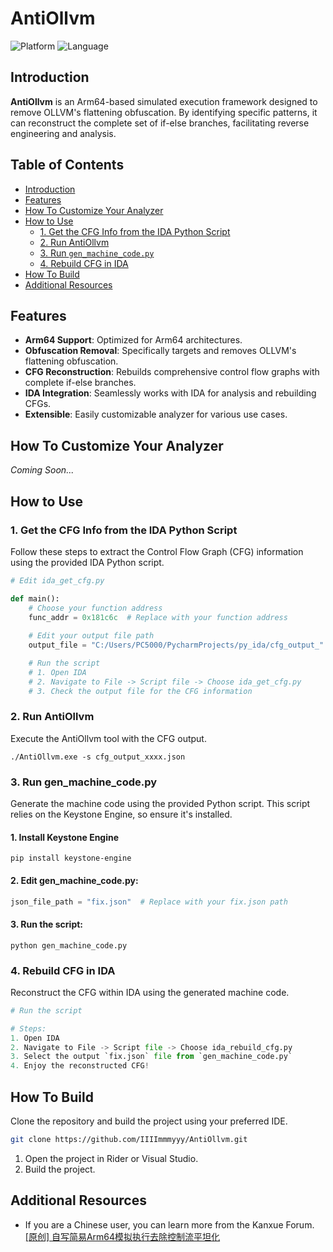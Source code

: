 # AntiOllvm

![Platform](https://img.shields.io/badge/platform-Arm64-red.svg)
![Language](https://img.shields.io/badge/language-C%23-orange.svg)

## Introduction



**AntiOllvm** is an Arm64-based simulated execution framework designed to remove OLLVM's flattening obfuscation. By identifying specific patterns, it can reconstruct the complete set of if-else branches, facilitating reverse engineering and analysis.

## Table of Contents

- [Introduction](#introduction)
- [Features](#features)
- [How To Customize Your Analyzer](#how-to-customize-your-analyzer)
- [How to Use](#how-to-use)
    - [1. Get the CFG Info from the IDA Python Script](#1-get-the-cfg-info-from-the-ida-python-script)
    - [2. Run AntiOllvm](#2-run-antiollvm)
    - [3. Run `gen_machine_code.py`](#3-run-gen_machine_codepy)
    - [4. Rebuild CFG in IDA](#4-rebuild-cfg-in-ida)
- [How To Build](#how-to-build)
- [Additional Resources](#additional-resources)

## Features

- **Arm64 Support**: Optimized for Arm64 architectures.
- **Obfuscation Removal**: Specifically targets and removes OLLVM's flattening obfuscation.
- **CFG Reconstruction**: Rebuilds comprehensive control flow graphs with complete if-else branches.
- **IDA Integration**: Seamlessly works with IDA for analysis and rebuilding CFGs.
- **Extensible**: Easily customizable analyzer for various use cases.

## How To Customize Your Analyzer

*Coming Soon...*

## How to Use

### 1. Get the CFG Info from the IDA Python Script

Follow these steps to extract the Control Flow Graph (CFG) information using the provided IDA Python script.

```python
# Edit ida_get_cfg.py

def main():
    # Choose your function address
    func_addr = 0x181c6c  # Replace with your function address
    
    # Edit your output file path
    output_file = "C:/Users/PC5000/PycharmProjects/py_ida/cfg_output_" + hex(func_addr) + ".json"

    # Run the script
    # 1. Open IDA
    # 2. Navigate to File -> Script file -> Choose ida_get_cfg.py
    # 3. Check the output file for the CFG information

```
### 2. Run AntiOllvm
Execute the AntiOllvm tool with the CFG output.
```shell
./AntiOllvm.exe -s cfg_output_xxxx.json
```

### 3. Run gen_machine_code.py
Generate the machine code using the provided Python script. This script relies on the Keystone Engine, so ensure it's installed.
####  1. Install Keystone Engine
```shell
pip install keystone-engine
```
#### 2. Edit gen_machine_code.py:
```python
json_file_path = "fix.json"  # Replace with your fix.json path
```
#### 3. Run the script:
```shell
python gen_machine_code.py
```
### 4. Rebuild CFG in IDA
Reconstruct the CFG within IDA using the generated machine code.

```python
# Run the script

# Steps:
1. Open IDA
2. Navigate to File -> Script file -> Choose ida_rebuild_cfg.py
3. Select the output `fix.json` file from `gen_machine_code.py`
4. Enjoy the reconstructed CFG!
```
## How To Build
Clone the repository and build the project using your preferred IDE.

```bash
git clone https://github.com/IIIImmmyyy/AntiOllvm.git
```
1. Open the project in Rider or Visual Studio.
2. Build the project.

## Additional Resources
- If you are a Chinese user, you can learn more from the Kanxue Forum. [[原创] 自写简易Arm64模拟执行去除控制流平坦化
  ](https://bbs.kanxue.com/thread-284890.htm)
